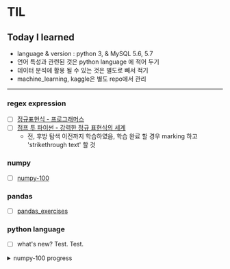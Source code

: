 # TIL

## Today I learned

- language & version : python 3, & MySQL 5.6, 5.7
- 언어 특성과 관련된 것은 python language 에 적어 두기
- 데이터 분석에 활용 될 수 있는 것은 별도로 빼서 적기
- machine_learning, kaggle은 별도 repo에서 관리

---------------------------------
### regex expression
- [ ] [정규표현식 - 프로그래머스](https://programmers.co.kr/learn/courses/11)
- [ ] [점프 투 파이썬 - 강력한 정규 표현식의 세계](https://wikidocs.net/4309)
  - 전, 후방 탐색 이전까지 학습하였음, 학습 완료 할 경우 marking 하고 'strikethrough text' 할 것

### numpy
- [ ] [numpy-100](https://github.com/rougier/numpy-100)


### pandas
- [ ] [pandas_exercises](https://github.com/guipsamora/pandas_exercises)


### python language
- [ ] what's new? Test. Test.


<details>
<summary>numpy-100 progress</summary>
<p>
```
test1
test2
test3
```
</p>
</details>